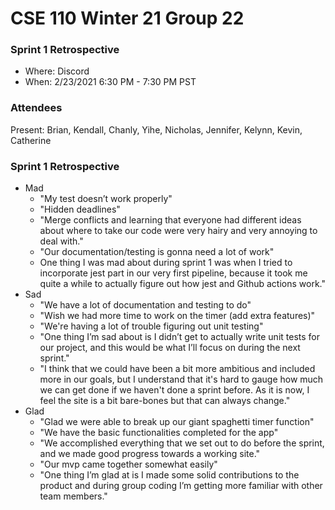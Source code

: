 # CSE 110 Winter 21 Group 22

### Sprint 1 Retrospective
  - Where: Discord
  - When: 2/23/2021 6:30 PM - 7:30 PM PST
  
### Attendees

Present: Brian, Kendall, Chanly, Yihe, Nicholas, Jennifer, Kelynn, Kevin, Catherine

### Sprint 1 Retrospective
  - Mad
      - "My test doesn’t work properly"
      - "Hidden deadlines"
      - "Merge conflicts and learning that everyone had different ideas about where to take our code were very hairy and very annoying to deal with."
      - "Our documentation/testing is gonna need a lot of work"
      - One thing I was mad about during sprint 1 was when I tried to incorporate jest part in our very first pipeline, because it took me quite a while to actually figure out how jest and Github actions work."
  - Sad
      - "We have a lot of documentation and testing to do"
      - "Wish we had more time to work on the timer (add extra features)"
      - "We're having a lot of trouble figuring out unit testing"
      - "One thing I’m sad about is I didn’t get to actually write unit tests for our project, and this would be what I’ll focus on during the next sprint."
      - "I think that we could have been a bit more ambitious and included more in our goals, but I understand that it's hard to gauge how much we can get done if we haven't done a sprint before. 
         As it is now, I feel the site is a bit bare-bones but that can always change."
  - Glad
      - "Glad we were able to break up our giant spaghetti timer function"
      - "We have the basic functionalities completed for the app"
      - "We accomplished everything that we set out to do before the sprint, and we made good progress towards a working site."
      - "Our mvp came together somewhat easily"
      - "One thing I’m glad at is I made some solid contributions to the product and during group coding I’m getting more familiar with other team members."
